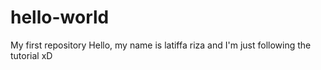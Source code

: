 # hello-world
My first repository
Hello, my name is latiffa riza and I'm just following the tutorial xD
